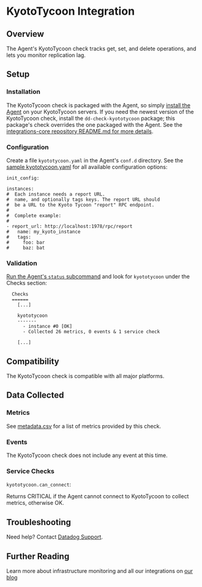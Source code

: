 # KyotoTycoon Integration

## Overview

The Agent's KyotoTycoon check tracks get, set, and delete operations, and lets you monitor replication lag.

## Setup
### Installation

The KyotoTycoon check is packaged with the Agent, so simply [install the Agent](https://app.datadoghq.com/account/settings#agent) on your KyotoTycoon servers.
If you need the newest version of the KyotoTycoon check, install the `dd-check-kyototycoon` package; this package's check overrides the one packaged with the Agent. See the [integrations-core repository README.md for more details](https://docs.datadoghq.com/agent/faq/install-core-extra/).

### Configuration

Create a file `kyototycoon.yaml` in the Agent's `conf.d` directory. See the [sample kyototycoon.yaml](https://github.com/DataDog/integrations-core/blob/master/kyototycoon/conf.yaml.example) for all available configuration options:

```
init_config:

instances:
#  Each instance needs a report URL.
#  name, and optionally tags keys. The report URL should
#  be a URL to the Kyoto Tycoon "report" RPC endpoint.
#
#  Complete example:
#
- report_url: http://localhost:1978/rpc/report
#   name: my_kyoto_instance
#   tags:
#     foo: bar
#     baz: bat
```

### Validation

[Run the Agent's `status` subcommand](https://docs.datadoghq.com/agent/faq/agent-commands/#agent-status-and-information) and look for `kyototycoon` under the Checks section:

```
  Checks
  ======
    [...]

    kyototycoon
    -------
      - instance #0 [OK]
      - Collected 26 metrics, 0 events & 1 service check

    [...]
```

## Compatibility

The KyotoTycoon check is compatible with all major platforms.

## Data Collected
### Metrics

See [metadata.csv](https://github.com/DataDog/integrations-core/blob/master/kyototycoon/metadata.csv) for a list of metrics provided by this check.

### Events
The KyotoTycoon check does not include any event at this time.

### Service Checks

`kyototycoon.can_connect`:

Returns CRITICAL if the Agent cannot connect to KyotoTycoon to collect metrics, otherwise OK.

## Troubleshooting
Need help? Contact [Datadog Support](http://docs.datadoghq.com/help/).

## Further Reading
Learn more about infrastructure monitoring and all our integrations on [our blog](https://www.datadoghq.com/blog/)
